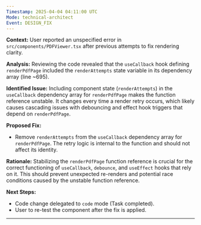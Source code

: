 ```yaml
---
Timestamp: 2025-04-04 04:11:00 UTC
Mode: technical-architect
Event: DESIGN_FIX
---
```


**Context:** User reported an unspecified error in `src/components/PDFViewer.tsx` after previous attempts to fix rendering clarity.

**Analysis:**
Reviewing the code revealed that the `useCallback` hook defining `renderPdfPage` included the `renderAttempts` state variable in its dependency array (line ~695).

**Identified Issue:**
Including component state (`renderAttempts`) in the `useCallback` dependency array for `renderPdfPage` makes the function reference unstable. It changes every time a render retry occurs, which likely causes cascading issues with debouncing and effect hook triggers that depend on `renderPdfPage`.

**Proposed Fix:**
- Remove `renderAttempts` from the `useCallback` dependency array for `renderPdfPage`. The retry logic is internal to the function and should not affect its identity.

**Rationale:**
Stabilizing the `renderPdfPage` function reference is crucial for the correct functioning of `useCallback`, `debounce`, and `useEffect` hooks that rely on it. This should prevent unexpected re-renders and potential race conditions caused by the unstable function reference.

**Next Steps:**
- Code change delegated to `code` mode (Task completed).
- User to re-test the component after the fix is applied.

---